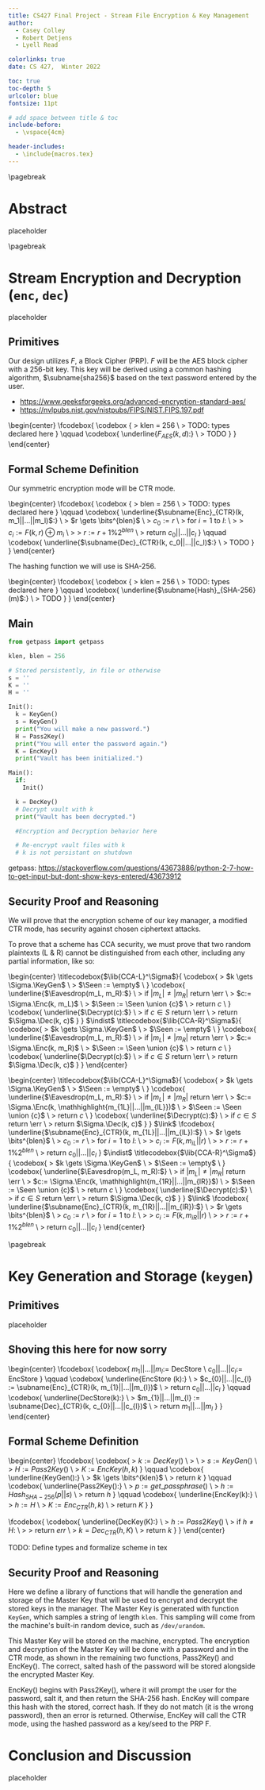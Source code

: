 ```yaml
---
title: CS427 Final Project - Stream File Encryption & Key Management
author:
  - Casey Colley
  - Robert Detjens
  - Lyell Read

colorlinks: true
date: CS 427,  Winter 2022

toc: true
toc-depth: 5
urlcolor: blue
fontsize: 11pt

# add space between title & toc
include-before:
  - \vspace{4cm}

header-includes:
  - \include{macros.tex}
---
```


\pagebreak

# Abstract

placeholder

\pagebreak

# Stream Encryption and Decryption (`enc`, `dec`)

placeholder

## Primitives

Our design utilizes $F$, a Block Cipher (PRP). $F$ will be the AES block cipher with a 256-bit key. This key will be derived using a common hashing algorithm, $\subname{sha256}$ based on the text password entered by the user.

- https://www.geeksforgeeks.org/advanced-encryption-standard-aes/
- https://nvlpubs.nist.gov/nistpubs/FIPS/NIST.FIPS.197.pdf

\begin{center}
\fcodebox{
  \codebox {
    \> klen = 256 \\
    \> TODO: types declared here
  }
  \qquad
  \codebox{
    \underline{$F_{AES}(k, d)$:} \\
    \> TODO
  }
}
\end{center}

## Formal Scheme Definition

Our symmetric encryption mode will be CTR mode.

\begin{center}
\fcodebox{
  \codebox {
    \> blen = 256 \\
    \> TODO: types declared here
  }
  \qquad
  \codebox{
    \underline{$\subname{Enc}_{CTR}(k, m_1||...||m_l)$:} \\
    \> $r \gets \bits^{blen}$ \\
    \> $c_0 := r$ \\
    \> for $i = 1$ to $l$: \\
    \> \> $c_i := F(k, r) \oplus m_i$ \\
    \> \> $r := r + 1 \% 2^{blen}$ \\
    \> return $c_0 || ... || c_l$
  }
  \qquad
  \codebox{
    \underline{$\subname{Dec}_{CTR}(k, c_0||...||c_l)$:} \\
    \> TODO
  }
}
\end{center}

The hashing function we will use is SHA-256.

\begin{center}
\fcodebox{
  \codebox {
    \> klen = 256 \\
    \> TODO: types declared here
  }
  \qquad
  \codebox{
    \underline{$\subname{Hash}_{SHA-256}(m)$:} \\
    \> TODO
  }
}
\end{center}

## Main

```py
from getpass import getpass

klen, blen = 256

# Stored persistently, in file or otherwise
s = ''
K = ''
H = ''

Init():
  k = KeyGen()
  s = KeyGen()
  print("You will make a new password.")
  H = Pass2Key()
  print("You will enter the password again.")
  K = EncKey()
  print("Vault has been initialized.")

Main():
  if:
    Init()

  k = DecKey()
  # Decrypt vault with k
  print("Vault has been decrypted.")

  #Encryption and Decryption behavior here

  # Re-encrypt vault files with k
  # k is not persistant on shutdown

```

getpass: https://stackoverflow.com/questions/43673886/python-2-7-how-to-get-input-but-dont-show-keys-entered/43673912

## Security Proof and Reasoning

We will prove that the encryption scheme of our key manager, a modified CTR mode, has security against chosen ciphertext attacks.

To prove that a scheme has CCA security, we must prove that two random plaintexts (L & R) cannot be distinguished from each other, including any partial information, like so:

\begin{center}
  \titlecodebox{$\lib{CCA-L}^\Sigma$}{
    \codebox{
      \> $k \gets \Sigma.\KeyGen$ \\
      \> $\Seen := \empty$ \\
    }
    \codebox{
      \underline{$\Eavesdrop(m_L, m_R):$} \\
      \> if $|m_L| \neq |m_R|$ return \err \\
      \> $c:= \Sigma.\Enc(k, m_L)$ \\
      \> $\Seen := \Seen \union {c}$ \\
      \> return $c$ \\
    }
    \codebox{
      \underline{$\Decrypt(c):$} \\
      \> if $c \in S$ return \err \\
      \> return $\Sigma.\Dec(k, c)$
    }
  }
  $\indist$
  \titlecodebox{$\lib{CCA-R}^\Sigma$}{
    \codebox{
      \> $k \gets \Sigma.\KeyGen$ \\
      \> $\Seen := \empty$ \\
    }
    \codebox{
      \underline{$\Eavesdrop(m_L, m_R):$} \\
      \> if $|m_L| \neq |m_R|$ return \err \\
      \> $c:= \Sigma.\Enc(k, m_R)$ \\
      \> $\Seen := \Seen \union {c}$ \\
      \> return $c$ \\
    }
    \codebox{
      \underline{$\Decrypt(c):$} \\
      \> if $c \in S$ return \err \\
      \> return $\Sigma.\Dec(k, c)$
    }
  }
\end{center}

\begin{center}
  \titlecodebox{$\lib{CCA-L}^\Sigma$}{
    \codebox{
      \> $k \gets \Sigma.\KeyGen$ \\
      \> $\Seen := \empty$ \\
    }
    \codebox{
      \underline{$\Eavesdrop(m_L, m_R):$} \\
      \> if $|m_L| \neq |m_R|$ return \err \\
      \> $c:= \Sigma.\Enc(k, \mathhighlight{m_{1L}||...||m_{lL}})$ \\
      \> $\Seen := \Seen \union {c}$ \\
      \> return $c$ \\
    }
    \codebox{
      \underline{$\Decrypt(c):$} \\
      \> if $c \in S$ return \err \\
      \> return $\Sigma.\Dec(k, c)$
    }
  }
  $\link$
  \fcodebox{
    \underline{$\subname{Enc}_{CTR}(k, m_{1L}||...||m_{lL}):$} \\
    \> $r \gets \bits^{blen}$ \\
    \> $c_0 := r$ \\
    \> for $i = 1$ to $l$: \\
    \> \> $c_i := F(k, m_{iL}||r)$ \\
    \> \> $r := r + 1 \% 2^{blen}$ \\
    \> return $c_0 || ... || c_l$
  }
  $\indist$
  \titlecodebox{$\lib{CCA-R}^\Sigma$}{
    \codebox{
      \> $k \gets \Sigma.\KeyGen$ \\
      \> $\Seen := \empty$ \\
    }
    \codebox{
      \underline{$\Eavesdrop(m_L, m_R):$} \\
      \> if $|m_L| \neq |m_R|$ return \err \\
      \> $c:= \Sigma.\Enc(k, \mathhighlight{m_{1R}||...||m_{lR}}$) \\
      \> $\Seen := \Seen \union {c}$ \\
      \> return $c$ \\
    }
    \codebox{
      \underline{$\Decrypt(c):$} \\
      \> if $c \in S$ return \err \\
      \> return $\Sigma.\Dec(k, c)$
    }
  }
  $\link$
  \fcodebox{
    \underline{$\subname{Enc}_{CTR}(k, m_{1R}||...||m_{lR}):$} \\
    \> $r \gets \bits^{blen}$ \\
    \> $c_0 := r$ \\
    \> for $i = 1$ to $l$: \\
    \> \> $c_i := F(k, m_{iR}||r)$ \\
    \> \> $r := r + 1 \% 2^{blen}$ \\
    \> return $c_0 || ... || c_l$
  }
\end{center}

\pagebreak

# Key Generation and Storage (`keygen`)

## Primitives

placeholder

## Shoving this here for now sorry

\begin{center}
  \fcodebox{
    \codebox{
      $m_{1}||...||m_{l} :=$ DecStore \\
      $c_{0}||...||c_{l} :=$ EncStore
    }
    \qquad
    \codebox{
      \underline{EncStore (k):} \\
      \> $c_{0}||...||c_{l} := \subname{Enc}_{CTR}(k, m_{1}||...||m_{l})$ \\
      \> return $c_{0}||...||c_{l}$
    }
    \qquad
    \codebox{
      \underline{DecStore(k):} \\
      \> $m_{1}||...||m_{l} := \subname{Dec}_{CTR}(k, c_{0}||...||c_{l})$ \\
      \> return $m_{1}||...||m_{l}$
    }
  }
\end{center}

## Formal Scheme Definition

\begin{center}
\fcodebox{
  \codebox{
    \> $k := DecKey()$ \\
    \> \\
    \> $s := KeyGen()$ \\
    \> $H := Pass2Key()$ \\
    \> $K := EncKey(h, k)$
  }
  \qquad
  \codebox{
    \underline{KeyGen():} \\
    \> $k \gets \bits^{klen}$ \\
    \> return $k$
  }
  \qquad
  \codebox{
    \underline{Pass2Key():} \\
    \> $p := get\_passphrase()$ \\
    \> $h := Hash_{SHA-256}(p||s)$ \\
    \> return $h$
  }
  \qquad
  \codebox{
    \underline{EncKey(k):} \\
    \> $h := H$ \\
    \> $K := Enc_{CTR}(h, k)$ \\
    \> return $K$
  }
}

\fcodebox{
  \codebox{
    \underline{DecKey(K):} \\
    \> $h := Pass2Key()$ \\
    \> if $h \neq H$: \\
    \> \> return $err$ \\
    \> $k = Dec_{CTR}(h, K)$ \\
    \> return $k$
  }
}
\end{center}

TODO: Define types and formalize scheme in tex

## Security Proof and Reasoning

Here we define a library of functions that will handle the generation and storage of the Master Key that will be used to encrypt and decrypt the stored keys in the manager. The Master Key is generated with function `KeyGen`, which samples a string of length `klen`. This sampling will come from the machine's built-in random device, such as `/dev/urandom`.

This Master Key will be stored on the machine, encrypted. The encryption and decryption of the Master Key will be done with a password and in the CTR mode, as shown in the remaining two functions, Pass2Key() and EncKey(). The correct, salted hash of the password will be stored alongside the encrypted Master Key.

EncKey() begins with Pass2Key(), where it will prompt the user for the password, salt it, and then return the SHA-256 hash.  EncKey will compare this hash with the stored, correct hash. If they do not match (it is the wrong password), then an error is returned. Otherwise, EncKey will call the CTR mode, using the hashed password as a key/seed to the PRP F.

# Conclusion and Discussion

placeholder

